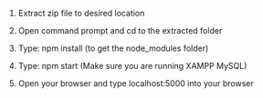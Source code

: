 1. Extract zip file to desired location

2. Open command prompt and cd to the extracted folder

3. Type: npm install (to get the node_modules folder)

4. Type: npm start (Make sure you are running XAMPP MySQL)

5. Open your browser and type localhost:5000 into your browser